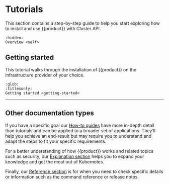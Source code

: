 # Tutorials

This section contains a step-by-step guide to help you start exploring how to
install and use {{product}} with Cluster API.

```{toctree}
:hidden:
Overview <self>
```

## Getting started

This tutorial walks through the installation of {{product}} on the
infrastructure provider of your choice.

```{toctree}
:glob:
:titlesonly:
Getting started <getting-started>
```

---

## Other documentation types

If you have a specific goal our [How-to guides] have more in-depth detail than
tutorials and can be applied to a broader set of applications. They’ll help you
achieve an end-result but may require you to understand and adapt the steps to
fit your specific requirements.

For a better understanding of how {{product}} works and related topics
such as security, our [Explanation section] helps you to expand your knowledge
and get the most out of Kubernetes.

Finally, our [Reference section] is for when you need to check specific details
or information such as the command reference or release notes.

<!--LINKS -->
[How-to guides]: ../howto/index
[Explanation section]: ../explanation/index
[Reference section]: ../reference/index

